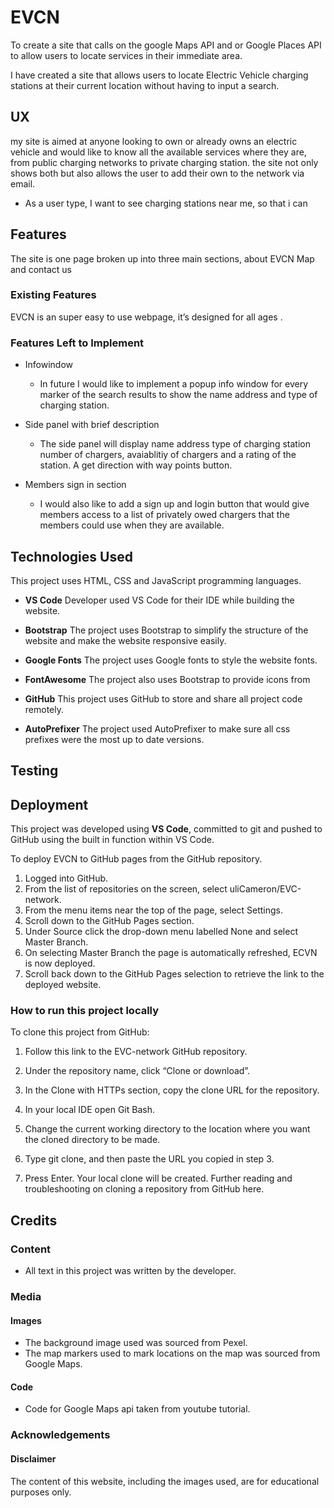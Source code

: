 # EVCN

To create a site that calls on the google Maps API and or Google Places API to allow users to locate services in their immediate
area.

I have created a site that allows users to locate Electric Vehicle charging stations at their current location without having to input a search.

## UX

my site is aimed at anyone looking to own or already owns an electric vehicle and would like to know all the available services
where they are, from public charging networks to private charging station. the site not only shows both but also allows the user to add their own to the network via email.

- As a user type, I want to see charging stations near me, so that i can

## Features

The site is one page broken up into three main sections, about EVCN Map and contact us

### Existing Features

EVCN is an super easy to use webpage, it’s designed for all ages .

### Features Left to Implement

- Infowindow

  - In future I would like to implement a popup info window for every marker of the search results to show the name address and type of charging station.

- Side panel with brief description

  - The side panel will display name address type of charging station number of chargers, avaiablitiy of chargers and a rating of the station. A get direction with way points button.

- Members sign in section

  - I would also like to add a sign up and login button that would give members access to a list of privately owed chargers that the members could use when they are available.

## Technologies Used

This project uses HTML, CSS and JavaScript programming languages.

- **VS Code**
  Developer used VS Code for their IDE while building the website.

- **Bootstrap**
  The project uses Bootstrap to simplify the structure of the website and make the website responsive easily.

- **Google Fonts**
  The project uses Google fonts to style the website fonts.

- **FontAwesome**
  The project also uses Bootstrap to provide icons from

* **GitHub**
  This project uses GitHub to store and share all project code remotely.

* **AutoPrefixer**
  The project used AutoPrefixer to make sure all css prefixes were the most up to date versions.

## Testing

## Deployment

This project was developed using **VS Code**, committed to git and pushed to GitHub using the built in function within VS Code.

To deploy EVCN to GitHub pages from the GitHub repository.

1. Logged into GitHub.
2. From the list of repositories on the screen, select uliCameron/EVC-network.
3. From the menu items near the top of the page, select Settings.
4. Scroll down to the GitHub Pages section.
5. Under Source click the drop-down menu labelled None and select Master Branch.
6. On selecting Master Branch the page is automatically refreshed, ECVN is now deployed.
7. Scroll back down to the GitHub Pages selection to retrieve the link to the deployed website.

### How to run this project locally

To clone this project from GitHub:

1. Follow this link to the EVC-network GitHub repository.
2. Under the repository name, click “Clone or download”.
3. In the Clone with HTTPs section, copy the clone URL for the repository.
4. In your local IDE open Git Bash.
5. Change the current working directory to the location where you want the cloned directory to be made.
6. Type git clone, and then paste the URL you copied in step 3.

7. Press Enter. Your local clone will be created.
   Further reading and troubleshooting on cloning a repository from GitHub here.

## Credits

### Content

- All text in this project was written by the developer.

### Media

#### Images

- The background image used was sourced from Pexel.
- The map markers used to mark locations on the map was sourced from Google Maps.

#### Code

- Code for Google Maps api taken from youtube tutorial.

### Acknowledgements

#### Disclaimer

The content of this website, including the images used, are for educational purposes only.
